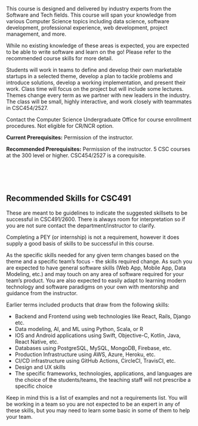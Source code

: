 This course is designed and delivered by industry experts from the Software and Tech fields. This course will span your knowledge from various Computer Science topics including data science, software  
development, professional experience, web development, project management, and more. 

While no existing knowledge of these areas is expected, you are expected to be able to write software and learn on the go! Please refer to the recommended course skills for more detail. 

Students will work in teams to define and develop their own marketable startups in a selected theme, develop a plan to tackle problems and introduce solutions, develop a working implementation, and present their work. Class time will focus on the project but will include some lectures. Themes change every term as we partner with new leaders in the industry. The class will be small, highly interactive, and work closely with teammates in CSC454/2527. 

Contact the Computer Science Undergraduate Office for course enrollment procedures. Not eligible for CR/NCR option. 

**Current Prerequisites:** Permission of the instructor. 

**Recommended Prerequisites:** Permission of the instructor. 5 CSC courses at the 300 level or higher. CSC454/2527 is a corequisite.

<br><br><br>

## Recommended Skills for CSC491 

These are meant to be guidelines to indicate the suggested skillsets to be successful in CSC491/2600. There is always room for interpretation so if you are not sure contact the department/instructor to clarify. 

Completing a PEY (or internship) is not a requirement, however it does supply a good basis of skills to be successful in this course. 

As the specific skills needed for any given term changes based on the theme and a specific team’s focus - the skills required change. As such you are expected to have general software skills (Web App, Mobile App, Data Modeling, etc.) and may touch on any area of software required for your team’s product. You are also expected to easily adapt to learning modern technology and software paradigms on your own with mentorship and guidance from the instructor. 

Earlier terms included products that draw from the following skills: 

- Backend and Frontend using web technologies like React, Rails, Django etc. 
- Data modeling, AI, and ML using Python, Scala, or R 
- IOS and Android applications using Swift, Objective-C, Kotlin, Java, React Native, etc. 
- Databases using PostgreSQL, MySQL, MongoDB, Firebase, etc. 
- Production Infrastructure using AWS, Azure, Heroku, etc. 
- CI/CD infrastructure using GitHub Actions, CircleCI, TravisCI, etc. 
- Design and UX skills 
- The specific frameworks, technologies, applications, and languages are the choice of the students/teams, the teaching staff will not prescribe a specific choice 

Keep in mind this is a list of examples and not a requirements list. You will be working in a team so you are not expected to be an expert in any of these skills, but you may need to learn some basic in some of them to help your team.
